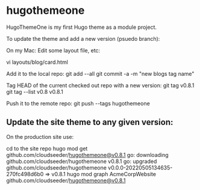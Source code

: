 # hugothemeone

HugoThemeOne is my first Hugo theme as a module project.

To update the theme and add a new version (psuedo branch):

On my Mac:
Edit some layout file, etc: 

  vi layouts/blog/card.html 

Add it to the local repo:
  git add --all
  git commit -a -m "new blogs tag name"

Tag HEAD of the current checked out repo with a new version:
  git tag v0.8.1
  git tag --list
    v0.8
    v0.8.1

Push it to the remote repo:
  git push --tags hugothemeone

## Update the site theme to any given version:

On the production site use:

  cd to the site repo
  hugo mod get github.com/cloudseeder/hugothemeone@v0.8.1
    go: downloading github.com/cloudseeder/hugothemeone v0.8.1
    go: upgraded github.com/cloudseeder/hugothemeone v0.0.0-20220505134635-270fc498d6b0 => v0.8.1
  hugo mod graph
    AcmeCorpWebsite github.com/cloudseeder/hugothemeone@v0.8.1
